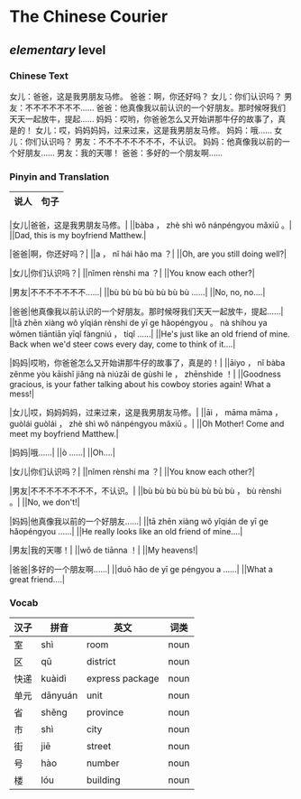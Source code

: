 # The Chinese Courier
## *elementary* level

### Chinese Text
女儿：爸爸，这是我男朋友马修。
爸爸：啊，你还好吗？
女儿：你们认识吗？
男友：不不不不不不不......
爸爸：他真像我以前认识的一个好朋友。那时候呀我们天天一起放牛，提起......
妈妈：哎哟，你爸爸怎么又开始讲那牛仔的故事了，真是的！
女儿：哎，妈妈妈妈，过来过来，这是我男朋友马修。
妈妈：哦......
女儿：你们认识吗？
男友：不不不不不不不不，不认识。
妈妈：他真像我以前的一个好朋友......
男友：我的天哪！
爸爸：多好的一个朋友啊......

### Pinyin and Translation
|说人|句子|
|----|----|

|女儿|爸爸，这是我男朋友马修。|
||bàba ， zhè shì wǒ nánpéngyou mǎxiū 。|
||Dad, this is my boyfriend Matthew.|

|爸爸|啊，你还好吗？|
||a ， nǐ hái hǎo ma ？|
||Oh, are you still doing well?|

|女儿|你们认识吗？|
||nǐmen rènshi ma ？|
||You know each other?|

|男友|不不不不不不不......|
||bù bù bù bù bù bù bù ......|
||No, no, no....|

|爸爸|他真像我以前认识的一个好朋友。那时候呀我们天天一起放牛，提起......|
||tā zhēn xiàng wǒ yǐqián rènshi de yī ge hǎopéngyou 。 nà shíhou ya wǒmen tiāntiān yīqǐ fàngniú ， tíqǐ ......|
||He's just like an old friend of mine. Back when we'd steer cows every day, come to think of it....|

|妈妈|哎哟，你爸爸怎么又开始讲那牛仔的故事了，真是的！|
||āiyo ， nǐ bàba zěnme yòu kāishǐ jiǎng nà niúzǎi de gùshi le ， zhēnshìde ！|
||Goodness gracious, is your father talking about his cowboy stories again! What a mess!|

|女儿|哎，妈妈妈妈，过来过来，这是我男朋友马修。|
||āi ， māma māma ， guòlái guòlái ， zhè shì wǒ nánpéngyou mǎxiū 。|
||Oh Mother! Come and meet my boyfriend Matthew.|

|妈妈|哦......|
||ò ......|
||Oh....|

|女儿|你们认识吗？|
||nǐmen rènshi ma ？|
||You know each other?|

|男友|不不不不不不不不，不认识。|
||bù bù bù bù bù bù bù bù ， bù rènshi 。|
||No, we don't!|

|妈妈|他真像我以前的一个好朋友......|
||tā zhēn xiàng wǒ yǐqián de yī ge hǎopéngyou ......|
||He really looks like an old friend of mine....|

|男友|我的天哪！|
||wǒ de tiānna ！|
||My heavens!|

|爸爸|多好的一个朋友啊......|
||duō hǎo de yī ge péngyou a ......|
||What a great friend....|
### Vocab
|汉子|拼音|英文|词类|
|----|----|----|----|
|室|shì|room|noun|
|区|qū|district|noun|
|快递|kuàidì|express package|noun|
|单元|dānyuán|unit|noun|
|省|shěng|province|noun|
|市|shì|city|noun|
|街|jiē|street|noun|
|号|hào|number|noun|
|楼|lóu|building|noun|